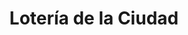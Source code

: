 ---
title: "Lotería de la Ciudad"
url: /ciudad-autonoma-de-buenos-aires/loteria-de-la-ciudad-avenida-eva-peron-7/
shop: lotería
---